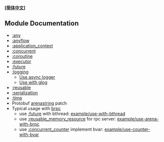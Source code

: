 **[[简体中文]](README.zh-cn.md)**

## Module Documentation

- [:any](any.en.md)
- [:anyflow](anyflow/index.en.md)
- [:application_context](application_context.en.md)
- [:concurrent](concurrent/README.en.md)
- [:coroutine](coroutine/README.en.md)
- [:executor](executor.en.md)
- [:future](future.en.md)
- [:logging](logging/README.en.md)
  - [Use async logger](../example/use-async-logger)
  - [Use with glog](../example/use-with-glog)
- [:reusable](reusable/README.en.md)
- [:serialization](serialization.en.md)
- [:time](time.en.md)
- Protobuf [arenastring](arenastring.en.md) patch
- Typical usage with [brpc](https://github.com/apache/brpc)
  - use [:future](future.en.md) with bthread: [example/use-with-bthread](../example/use-with-bthread)
  - use [:reusable_memory_resource](reusable/memory_resource.en.md) for rpc server: [example/use-arena-with-brpc](../example/use-arena-with-brpc)
  - use [:concurrent_counter](concurrent/counter.en.md) implement bvar: [example/use-counter-with-bvar](../example/use-counter-with-bvar)
